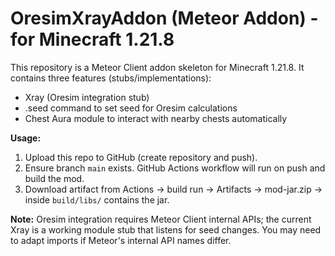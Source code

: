 # OresimXrayAddon (Meteor Addon) - for Minecraft 1.21.8

This repository is a Meteor Client addon skeleton for Minecraft 1.21.8.
It contains three features (stubs/implementations):
- Xray (Oresim integration stub)
- .seed command to set seed for Oresim calculations
- Chest Aura module to interact with nearby chests automatically

**Usage:**
1. Upload this repo to GitHub (create repository and push).
2. Ensure branch `main` exists. GitHub Actions workflow will run on push and build the mod.
3. Download artifact from Actions -> build run -> Artifacts -> mod-jar.zip -> inside `build/libs/` contains the jar.

**Note:** Oresim integration requires Meteor Client internal APIs; the current Xray is a working module stub that listens for seed changes. You may need to adapt imports if Meteor's internal API names differ.

